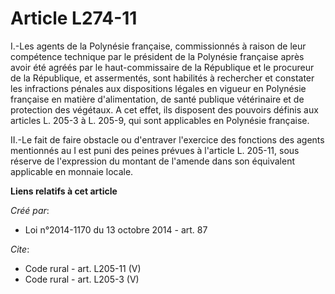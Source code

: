 # Article L274-11

I.-Les agents de la Polynésie française, commissionnés à raison de leur compétence technique par le président de la Polynésie
française après avoir été agréés par le haut-commissaire de la République et le procureur de la République, et assermentés,
sont habilités à rechercher et constater les infractions pénales aux dispositions légales en vigueur en Polynésie française
en matière d'alimentation, de santé publique vétérinaire et de protection des végétaux. A cet effet, ils disposent des
pouvoirs définis aux articles L. 205-3 à L. 205-9, qui sont applicables en Polynésie française. 

II.-Le fait de faire obstacle ou d'entraver l'exercice des fonctions des agents mentionnés au I est puni des peines prévues à
l'article L. 205-11, sous réserve de l'expression du montant de l'amende dans son équivalent applicable en monnaie locale.

**Liens relatifs à cet article**

_Créé par_:

  - Loi n°2014-1170 du 13 octobre 2014 - art. 87

_Cite_:

  - Code rural - art. L205-11 (V)
  - Code rural - art. L205-3 (V)
